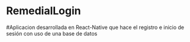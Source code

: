 # RemedialLogin
#Aplicacion desarrollada en React-Native que hace el registro e inicio de sesión con uso de una base de datos
